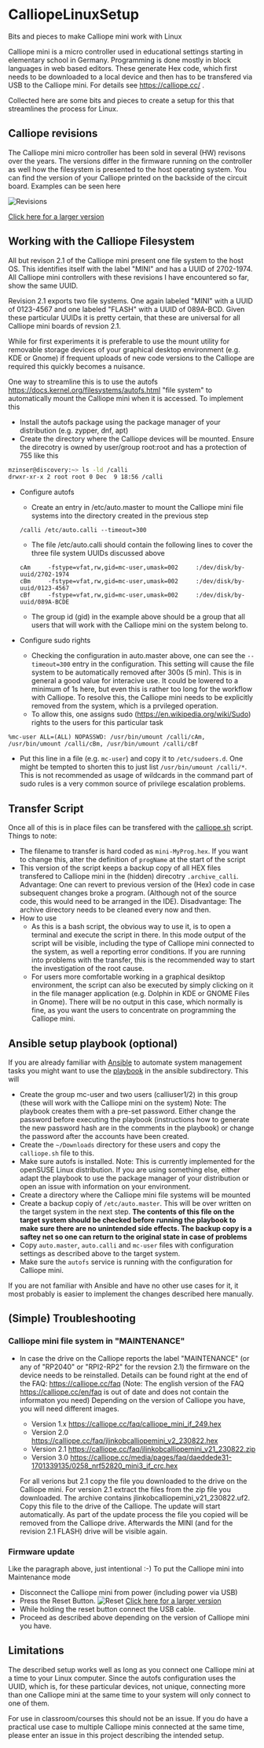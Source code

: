 # CalliopeLinuxSetup

Bits and pieces to make Calliope mini work with Linux

Calliope mini is a micro controller used in educational settings starting in elementary school in Germany. Programming is done mostly in block languages
in web based editors. These generate Hex code, which first needs to be downloaded to a local device and then has
to be transfered via USB to the Calliope mini. For details see <https://calliope.cc/> .

Collected here are some bits and pieces to create a setup for this that streamlines the process for Linux.

## Calliope revisions

The Calliope mini micro controller has been sold in several (HW) revisons over the years. The versions differ in the
firmware running on the controller as well how the filesystem is presented to the host operating system. You can
find the version of your Calliope printed on the backside of the circuit board. Examples can be seen here

![Revisions](images/Calli_rev_small.png)

[Click here for a larger version](images/Calli_rev.png)

## Working with the Calliope Filesystem

All but revison 2.1 of the Calliope mini present one file system to the host OS. This identifies itself with the label "MINI" and has a UUID of 2702-1974. All Calliope mini controllers with these revisions I have encountered so far, show the same UUID.

Revision 2.1 exports two file systems. One again labeled "MINI" with a UUID of 0123-4567 and one labeled "FLASH" with a UUID of 089A-BCD. Given these particular UUIDs it is pretty certain, that these are universal for all Calliope mini boards of revsion 2.1.

While for first experiments it is preferable to use the mount utility for removable storage devices of your graphical desktop environment (e.g. KDE or Gnome) if frequent uploads of new code versions to the Calliope are required this quickly becomes a nuisance.

One way to streamline this is to use the autofs <https://docs.kernel.org/filesystems/autofs.html> "file system" to automatically mount the Calliope mini when it is accessed. To implement this

* Install the autofs package using the package manager of your distribution (e.g. zypper, dnf, apt)
* Create the directory where the Calliope devices will be mounted. Ensure the direcotry is owned by user/group root:root and has a protection of 755 like this

 ```bash
mzinser@discovery:~> ls -ld /calli
drwxr-xr-x 2 root root 0 Dec  9 18:56 /calli
  ```
  
* Configure autofs
  * Create an entry in /etc/auto.master to mount the Calliope mini file systems into the directory created in the previous step
  
  ```text
  /calli /etc/auto.calli --timeout=300
  ```

  * The file /etc/auto.calli should contain the following lines to cover the three file system UUIDs discussed above

  ```text
  cAm     -fstype=vfat,rw,gid=mc-user,umask=002     :/dev/disk/by-uuid/2702-1974
  cBm     -fstype=vfat,rw,gid=mc-user,umask=002     :/dev/disk/by-uuid/0123-4567
  cBf     -fstype=vfat,rw,gid=mc-user,umask=002     :/dev/disk/by-uuid/089A-BCDE
  ```

  * The group id (gid) in the example above should be a group that all users that will work with the Calliope mini on the system belong to.
  
* Configure sudo rights
  * Checking the configuration in auto.master above, one can see the `--timeout=300` entry in the configuration. This setting will cause the file system to be automatically removed after 300s (5 min). This is in general a good value for interacive use. It could be lowered to a minimum of 1s here, but even this is rather too long for the workflow with Calliope. To resolve this, the Calliope mini needs to be explicitly removed from the system, which is a prvileged operation.
  * To allow this, one assigns sudo (<https://en.wikipedia.org/wiki/Sudo>) rights to the users for this particular task
  
```text
%mc-user ALL=(ALL) NOPASSWD: /usr/bin/umount /calli/cAm, /usr/bin/umount /calli/cBm, /usr/bin/umount /calli/cBf
```

  * Put this line in a file (e.g. `mc-user`)  and copy it to `/etc/sudoers.d`. One might be tempted to shorten this to just list `/usr/bin/umount /calli/*`. This is not recommended as usage of wildcards in the command part of sudo rules is a very common source of privilege escalation problems.

## Transfer Script

Once all of this is in place files can be transfered with the [calliope.sh](ansible/files/calliope.sh) script. Things to note:

* The filename to transfer is hard coded as `mini-MyProg.hex`. If you want to change this, alter the definition of `progName` at the start of the script
* This version of the script keeps a backup copy of all HEX files transfered to Calliope mini in the (hidden) direcotry `.archive_calli`. Advantage: One can revert to previous version of the (Hex) code in case subsequent changes broke a program. (Although not of the source code, this would need to be arranged in the IDE). Disadvantage: The archive directory needs to be cleaned every now and then.
* How to use
  * As this is a bash script, the obvious way to use it, is to open a terminal and execute the script in there. In this mode  output of the script will be visible, including the type of Calliope mini connected to the system, as well a reporting error conditions. If you are running into problems with the transfer, this is the recommended way to start the investigation of the root cause.
  * For users more comfortable working in a graphical desiktop environment, the script can also be executed by simply clicking on it in the file manager application (e.g. Dolphin in KDE or GNOME Files in Gnome). There will be no output in this case, which normally is fine, as you want the users to concentrate on programming the Calliope mini.

## Ansible setup playbook (optional)

If you are already familiar with [Ansible](https://www.ansible.com/) to automate system management tasks you might want to use the [playbook](ansible/calliope.yml) in the ansible subdirectory. This will

* Create the group mc-user and two users (calliuser1/2) in this group (these will work with the Calliope mini on the system) Note: The playbook creates them with a pre-set password. Either change the password before executing the playbook (instructions how to generate the new password hash are in the comments in the playbook) or change the password after the accounts have been created.
* Create the `~/Downloads` directory for these users and copy the `calliope.sh` file to this.
* Make sure autofs is installed. Note: This is currently implemented for the openSUSE Linux distribution. If you are using something else, either adapt the playbook to use the package manager of your distribution or open an issue with information on your environment.
* Create a directory where the Calliope mini file systems will be mounted
* Create a backup copiy of `/etc/auto.master`.  This will be over written on the target system in the next step. **The contents of this file on the target system should be checked before running the playbook to make sure there are no unintended side effects. The backup copy is a saftey net so one can return to the original state in case of problems**
* Copy `auto.master`, `auto.calli` and `mc-user` files with configuration settings as described above to the target system.
* Make sure the `autofs` service is running with the configuration for Calliope mini.

If you are not familiar with Ansible and have no other use cases for it, it most probably is easier to implement the changes described here manually.

## (Simple) Troubleshooting

### Calliope mini file system in "MAINTENANCE"

* In case the drive on the Calliope reports the label "MAINTENANCE" (or any of "RP2040" or "RPI2-RP2" for the revsion 2.1) the firmware on the device needs to be reinstalled. Details can be found right at the end of the FAQ: <https://calliope.cc/faq>
  (Note: The english version of the FAQ <https://calliope.cc/en/faq> is out of date and does not contain the informaton you need)
  Depending on the version of Calliope you have, you will need different images.
  * Version 1.x <https://calliope.cc/faq/calliope_mini_if_249.hex>
  * Version 2.0 <https://calliope.cc/faq/jlinkobcalliopemini_v2_230822.hex>
  * Version 2.1 <https://calliope.cc/faq/jlinkobcalliopemini_v21_230822.zip>
  * Version 3.0 <https://calliope.cc/media/pages/faq/daeddede31-1701339135/0258_nrf52820_mini3_if_crc.hex>

  For all verions but 2.1 copy the file you downloaded to the drive on the Calliope mini. For version 2.1 extract the files from the zip file you downloaded. The archive contains jlinkobcalliopemini_v21_230822.uf2. Copy this file to the drive of the Calliope.
  The update will start automatically. As part of the update process the file you copied will be removed from the Calliope drive. Afterwards the MINI (and for the revision 2.1 FLASH) drive will be visible again.

### Firmware update

Like the paragraph above, just intentional :-) To put the Calliope mini into Maintenance mode

* Disconnect the Calliope mini from power (including power via USB)
* Press the Reset Button. ![Reset](images/Calli_reset_small.png) [Click here for a larger version](images/Calli_reset.png)
* While holding the reset button connect the USB cable.
* Proceed as described above depending on the version of Calliope mini you have.

## Limitations

The described setup works well as long as you connect one Calliope mini at a time to your Linux computer. Since the autofs configuration uses the UUID, which is, for these particular devices, not unique, connecting more than one Calliope mini at the same time to your system will only connect to one of them.

For use in classroom/courses this should not be an issue. If you do have a practical use case to multiple Calliope minis connected at the same time, please enter an issue in this project describing the intended setup.
